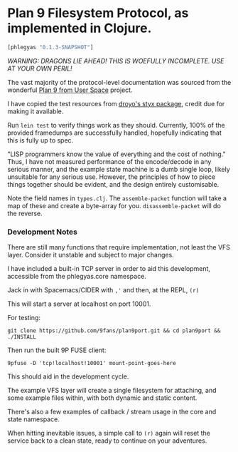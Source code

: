 # Plan 9 Filesystem Protocol, as implemented in Clojure.

```clj
[phlegyas "0.1.3-SNAPSHOT"]
```

*WARNING: DRAGONS LIE AHEAD! THIS IS WOEFULLY INCOMPLETE. USE AT YOUR OWN PERIL!*

The vast majority of the protocol-level documentation was sourced from the wonderful [Plan 9 from User Space](https://9fans.github.io/plan9port/man/man9/) project.

I have copied the test resources from [droyo's styx package](https://github.com/droyo/styx/), credit due for making it available.

Run `lein test` to verify things work as they should. Currently, 100% of the provided framedumps are successfully handled, hopefully indicating that this is fully up to spec.

"LISP programmers know the value of everything and the cost of nothing." Thus, I have not measured performance of the encode/decode in any serious manner, and the example state machine is a dumb single loop, likely unsuitable for any serious use. However, the principles of how to piece things together should be evident, and the design entirely customisable.

Note the field names in `types.clj`. The `assemble-packet` function will take a map of these and create a byte-array for you. `disassemble-packet` will do the reverse.

### Development Notes

There are still many functions that require implementation, not least the VFS layer. Consider it unstable and subject to major changes.

I have included a built-in TCP server in order to aid this development, accessible from the phlegyas.core namespace.

Jack in with Spacemacs/CIDER with `,'` and then, at the REPL, `(r)`

This will start a server at localhost on port 10001.

For testing:

`git clone https://github.com/9fans/plan9port.git && cd plan9port && ./INSTALL`

Then run the built 9P FUSE client:

`9pfuse -D 'tcp!localhost!10001' mount-point-goes-here`

This should aid in the development cycle.

The example VFS layer will create a single filesystem for attaching, and some example files within, with both dynamic and static content.

There's also a few examples of callback / stream usage in the core and state namespace.

When hitting inevitable issues, a simple call to `(r)` again will reset the service back to a clean state, ready to continue on your adventures.
